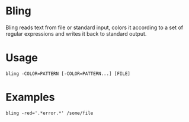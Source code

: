 # Bling
Bling reads text from file or standard input, colors it according to a set of regular expressions and writes it back to
standard output.

# Usage
`bling -COLOR=PATTERN [-COLOR=PATTERN...] [FILE]` 

# Examples
`bling -red='.*error.*' /some/file` 
